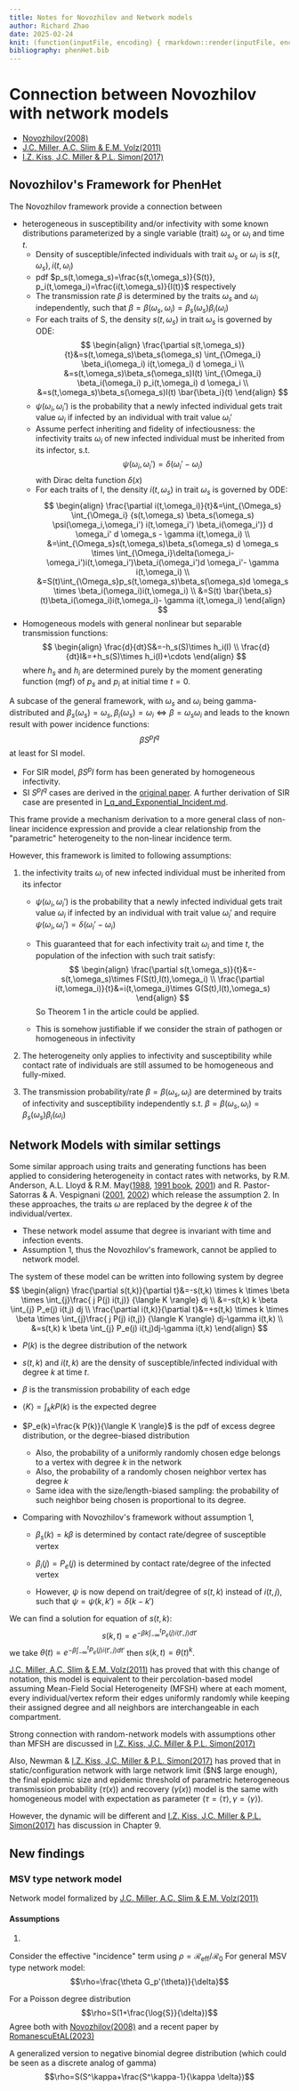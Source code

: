 ```yaml
---
title: Notes for Novozhilov and Network models
author: Richard Zhao
date: 2025-02-24
knit: (function(inputFile, encoding) { rmarkdown::render(inputFile, encoding = encoding, output_dir = "docs") })
bibliography: phenHet.bib
---
```

# Connection between Novozhilov with network models

-   [Novozhilov(2008)](./refs/Novozhilov2008.pdf)
-   [J.C. Miller, A.C. Slim & E.M. Volz(2011)](./refs/MillerSlimVolz2011.pdf)
-   [I.Z. Kiss, J.C. Miller & P.L. Simon(2017)](https://link.springer.com/book/10.1007/978-3-319-50806-1)

## Novozhilov's Framework for PhenHet

The Novozhilov framework provide a connection between

-  heterogeneous in susceptibility and/or infectivity with some known distributions parameterized by a single variable (trait) $\omega_s$ or $\omega_i$ and time $t$.
    - Density of susceptible/infected individuals with trait $\omega_s$ or $\omega_i$ is $s(t,\omega_s), i(t, \omega_i)$
    - pdf $p_s(t,\omega_s)=\frac{s(t,\omega_s)}{S(t)}, p_i(t,\omega_i)=\frac{i(t,\omega_s)}{I(t)}$ respectively
    - The transmission rate $\beta$ is determined by the traits $\omega_s$ and $\omega_i$ independently, such that $\beta=\beta(\omega_s,\omega_i)=\beta_s(\omega_s) \beta_i(\omega_i)$
    - For each traits of S, the density $s(t,\omega_s)$ in trait $\omega_s$ is governed by ODE:
    $$
    \begin{align}
    \frac{\partial s(t,\omega_s)}{t}&=s(t,\omega_s)\beta_s(\omega_s) \int_{\Omega_i} \beta_i(\omega_i) i(t,\omega_i) d \omega_i
    \\
    &=s(t,\omega_s)\beta_s(\omega_s)I(t) \int_{\Omega_i} \beta_i(\omega_i) p_i(t,\omega_i) d \omega_i
    \\
    &=s(t,\omega_s)\beta_s(\omega_s)I(t) \bar{\beta_i}(t)
    \end{align}
    $$
    - $\psi(\omega_i,\omega_i')$ is the probability that a newly infected individual gets trait value $\omega_i$ if infected by an individual with trait value $\omega_i'$
    - Assume perfect inheriting and fidelity of infectiousness: the infectivity traits $\omega_i$ of new infected individual must be inherited from its infector, s.t.
    $$
    \psi(\omega_i,\omega_i')=\delta(\omega_i'-\omega_i)
    $$ 
    with Dirac delta function $\delta(x)$
    -   For each traits of I, the density $i(t,\omega_s)$ in trait $\omega_s$ is governed by ODE:
    $$
    \begin{align}
    \frac{\partial i(t,\omega_i)}{t}&=\int_{\Omega_s} \int_{\Omega_i} {s(t,\omega_s) \beta_s(\omega_s) \psi(\omega_i,\omega_i') i(t,\omega_i') \beta_i(\omega_i')} d \omega_i' d \omega_s - \gamma i(t,\omega_i)
    \\
    &=\int_{\Omega_s}s(t,\omega_s)\beta_s(\omega_s) d \omega_s \times \int_{\Omega_i}\delta(\omega_i-\omega_i')i(t,\omega_i')\beta_i(\omega_i')d \omega_i'- \gamma i(t,\omega_i)
    \\
    &=S(t)\int_{\Omega_s}p_s(t,\omega_s)\beta_s(\omega_s)d \omega_s \times \beta_i(\omega_i)i(t,\omega_i)
    \\
    &=S(t) \bar{\beta_s}(t)\beta_i(\omega_i)i(t,\omega_i)- \gamma i(t,\omega_i)
    \end{align}
    $$
-   Homogeneous models with general nonlinear but separable transmission functions: 
$$
\begin{align}
\frac{d}{dt}S&=-h_s(S)\times h_i(I)
\\
\frac{d}{dt}I&=+h_s(S)\times h_i(I)+\cdots
\end{align}
$$
where $h_s$ and $h_i$ are determined purely by the moment generating function (mgf) of $p_s$ and $p_i$ at initial time $t=0$.

A subcase of the general framework, with $\omega_s$ and $\omega_i$ being gamma-distributed and $\beta_s(\omega_s)=\omega_s, \beta_i(\omega_s)=\omega_i \Leftrightarrow \beta=\omega_s\omega_i$ and leads to the known result with power incidence functions: 
$$
\beta S^p I^q
$$
at least for SI model.

- For SIR model, $\beta S^p I$ form has been generated by homogeneous infectivity.
- SI $S^p I^q$ cases are derived in the [original paper](https://link.springer.com/book/10.1007/978-3-319-50806-1). A further derivation of SIR case are presented in [I_q_and_Exponential_Incident.md](I_q_and_Exponential_Incident.md).

This frame provide a mechanism derivation to a more general class of non-linear incidence expression and provide a clear relationship from the "parametric" heterogeneity to the non-linear incidence term.

However, this framework is limited to following assumptions:

1.  the infectivity traits $\omega_i$ of new infected individual must be inherited from its infector
    -  $\psi(\omega_i,\omega_i')$ is the probability that a newly infected individual gets trait value $\omega_i$ if infected by an individual with trait value $\omega_i'$ and require $\psi(\omega_i,\omega_i')=\delta(\omega_i'-\omega_i)$

    -   This guaranteed that for each infectivity trait $\omega_i$ and time $t$, the population of the infection with such trait satisfy:
    $$
    \begin{align}
    \frac{\partial s(t,\omega_s)}{t}&=-s(t,\omega_s)\times F(S(t),I(t),\omega_i)
    \\
    \frac{\partial i(t,\omega_i)}{t}&=i(t,\omega_i)\times G(S(t),I(t),\omega_s)
    \end{align}
    $$
    So Theorem 1 in the article could be applied.
    - This is somehow justifiable if we consider the strain of pathogen or homogeneous in infectivity

2.  The heterogeneity only applies to infectivity and susceptibility while contact rate of individuals are still assumed to be homogeneous and fully-mixed.

3.  The transmission probability/rate $\beta=\beta(\omega_s,\omega_i)$ are determined by traits of infectivity and susceptibility independently s.t. $\beta=\beta(\omega_s,\omega_i)=\beta_s(\omega_s) \beta_i(\omega_i)$

## Network Models with similar settings

Some similar approach using traits and generating functions has been applied to considering heterogeneity in contact rates with networks, by R.M. Anderson, A.L. Lloyd & R.M. May([1988](https://doi.org/10.1098/rstb.1988.0108), [1991 book](https://mcmaster.primo.exlibrisgroup.com/discovery/fulldisplay?docid=alma991008325239707371&context=L&vid=01OCUL_MU:OMNI&lang=en&search_scope=OCULDiscoveryNetwork&adaptor=Local%20Search%20Engine&tab=OCULDiscoveryNetwork&query=any,contains,Infectious%20Diseases%20of%20Humans&mode=basic), [2001](https://doi.org/10.1103/PhysRevE.64.066112)) and R. Pastor-Satorras & A. Vespignani ([2001](https://doi.org/10.1103/PhysRevLett.86.3200), [2002](https://doi.org/10.1140/epjb/e20020122)) which release the assumption 2. In these approaches, the traits $\omega$ are replaced by the degree $k$ of the individual/vertex.

- These network model assume that degree is invariant with time and infection events.
- Assumption 1, thus the Novozhilov's framework, cannot be applied to network model.

The system of these model can be written into following system by degree 
$$
\begin{align}
\frac{\partial s(t,k)}{\partial t}&=-s(t,k) \times k \times \beta \times  \int_{j}\frac{ j P(j) i(t,j)} {\langle K \rangle} dj
\\
&=-s(t,k) k \beta \int_{j} P_e(j) i(t,j) dj
\\
\frac{\partial i(t,k)}{\partial t}&=+s(t,k) \times k \times \beta \times  \int_{j}\frac{ j P(j) i(t,j)} {\langle K \rangle} dj-\gamma i(t,k)
\\
&=s(t,k) k \beta \int_{j} P_e(j) i(t,j)dj-\gamma i(t,k)
\end{align}
$$

- $P(k)$ is the degree distribution of the network

- $s(t,k)$ and $i(t,k)$ are the density of susceptible/infected individual with degree $k$ at time $t$.

- $\beta$ is the transmission probability of each edge

- $\langle K \rangle=\int_{k} k P(k)$ is the expected degree

- $P_e(k)=\frac{k P(k)}{\langle K \rangle}$ is the pdf of excess degree distribution, or the degree-biased distribution
	- Also, the probability of a uniformly randomly chosen edge belongs to a vertex with degree $k$ in the network
    - Also, the probability of a randomly chosen neighbor vertex has degree $k$
    - Same idea with the size/length-biased sampling: the probability of such neighbor being chosen is proportional to its degree.

- Comparing with Novozhilov's framework without assumption 1,
    - $\beta_s(k)=k \beta$ is determined by contact rate/degree of susceptible vertex
    - $\beta_i(j)=P_e(j)$ is determined by contact rate/degree of the infected vertex

    - However, $\psi$ is now depend on trait/degree of $s(t,k)$ instead of $i(t,j)$, such that $\psi=\psi(k,k')=\delta(k-k')$

We can find a solution for equation of $s(t,k)$: $$
s(k,t)=e^{-\beta k \int_{-\infty}^{t}P_e(j)i(t',j)dt'}
$$we take $\theta(t)=e^{-\beta \int_{-\infty}^t P_e(j)i(t',j)dt'}$ then $s(k,t)=\theta(t)^k$.

[J.C. Miller, A.C. Slim & E.M. Volz(2011)](https://link.springer.com/book/10.1007/978-3-319-50806-1) has proved that with this change of notation, this model is equivalent to their percolation-based model assuming Mean-Field Social Heterogeneity (MFSH) where at each moment, every individual/vertex reform their edges uniformly randomly while keeping their assigned degree and all neighbors are interchangeable in each compartment.

Strong connection with random-network models with assumptions other than MFSH are discussed in [I.Z. Kiss, J.C. Miller & P.L. Simon(2017)](https://link.springer.com/book/10.1007/978-3-319-50806-1)

Also, Newman & [I.Z. Kiss, J.C. Miller & P.L. Simon(2017)](https://link.springer.com/book/10.1007/978-3-319-50806-1) has proved that in static/configuration network with large network limit (\$N\$ large enough), the final epidemic size and epidemic threshold of parametric heterogeneous transmission probability ($\tau(x)$) and recovery ($\gamma(x)$) model is the same with homogeneous model with expectation as parameter ($\tau=\langle \tau \rangle, \gamma=\langle \gamma \rangle$).

However, the dynamic will be different and [I.Z. Kiss, J.C. Miller & P.L. Simon(2017)](https://link.springer.com/book/10.1007/978-3-319-50806-1) has discussion in Chapter 9.


## New findings

### MSV type network model
Network model formalized by [J.C. Miller, A.C. Slim & E.M. Volz(2011)](./refs/MillerSlimVolz2011.pdf)

#### Assumptions
1. 









Consider the effective "incidence" term using $\rho=\mathcal{R}_{\text{eff}}/\mathcal{R}_0$ 
For general MSV type network model:
$$\rho=\frac{\theta G_p'(\theta)}{\delta}$$

For a Poisson degree distribution $$\rho=S(1+\frac{\log{S}}{\delta})$$
Agree both with [Novozhilov(2008)](./refs/Novozhilov2008.pdf) and a recent paper by [RomanescuEtAL(2023)](https://doi.org/10.1016/j.epidem.2023.100708)

A generalized version to negative binomial degree distribution (which could be seen as a discrete analog of gamma) $$\rho=S(S^\kappa+\frac{S^\kappa-1}{\kappa \delta})$$